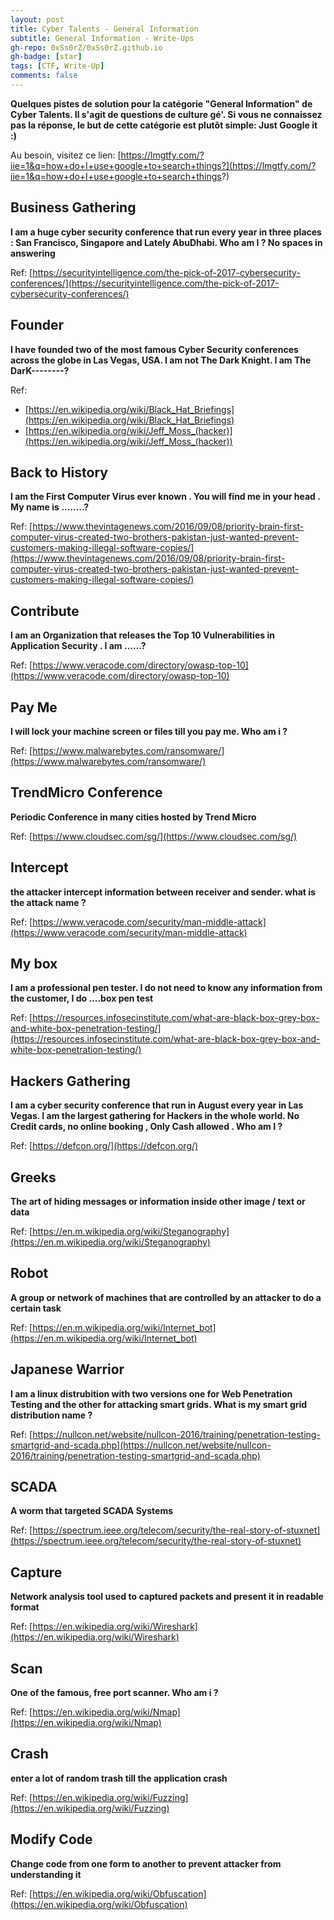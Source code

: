 ```yaml
---
layout: post
title: Cyber Talents - General Information
subtitle: General Information - Write-Ups
gh-repo: 0xSs0rZ/0xSs0rZ.github.io
gh-badge: [star]
tags: [CTF, Write-Up]
comments: false
---
```


**Quelques pistes de solution pour la catégorie "General Information" de Cyber Talents. Il s'agit de questions de culture gé'. Si vous ne connaissez pas la réponse, le but de cette catégorie est plutôt simple: Just Google it :)**

Au besoin, visitez ce lien: [https://lmgtfy.com/?iie=1&q=how+do+I+use+google+to+search+things?](https://lmgtfy.com/?iie=1&q=how+do+I+use+google+to+search+things?)

## Business Gathering 

**I am a huge cyber security conference that run every year in three places : San Francisco, Singapore and Lately AbuDhabi. Who am I ? No spaces in answering**

Ref: [https://securityintelligence.com/the-pick-of-2017-cybersecurity-conferences/](https://securityintelligence.com/the-pick-of-2017-cybersecurity-conferences/)

## Founder 

**I have founded two of the most famous Cyber Security conferences across the globe in Las Vegas, USA. I am not The Dark Knight. I am The DarK--------?**

Ref: 
- [https://en.wikipedia.org/wiki/Black_Hat_Briefings](https://en.wikipedia.org/wiki/Black_Hat_Briefings) 
- [https://en.wikipedia.org/wiki/Jeff_Moss_(hacker)](https://en.wikipedia.org/wiki/Jeff_Moss_(hacker)) 

## Back to History 

**I am the First Computer Virus ever known . You will find me in your head . My name is ……..?**

Ref: [https://www.thevintagenews.com/2016/09/08/priority-brain-first-computer-virus-created-two-brothers-pakistan-just-wanted-prevent-customers-making-illegal-software-copies/](https://www.thevintagenews.com/2016/09/08/priority-brain-first-computer-virus-created-two-brothers-pakistan-just-wanted-prevent-customers-making-illegal-software-copies/)

## Contribute 

**I am an Organization that releases the Top 10 Vulnerabilities in Application Security . I am ……?**

Ref: [https://www.veracode.com/directory/owasp-top-10](https://www.veracode.com/directory/owasp-top-10)

## Pay Me 

**I will lock your machine screen or files till you pay me. Who am i ?**

Ref: [https://www.malwarebytes.com/ransomware/](https://www.malwarebytes.com/ransomware/)

## TrendMicro Conference

**Periodic Conference in many cities hosted by Trend Micro**

Ref: [https://www.cloudsec.com/sg/](https://www.cloudsec.com/sg/)

## Intercept 

**the attacker intercept information between receiver and sender. what is the attack name ?**

Ref: [https://www.veracode.com/security/man-middle-attack](https://www.veracode.com/security/man-middle-attack)

##  My box 

**I am a professional pen tester. I do not need to know any information from the customer, I do ....box pen test**

Ref: [https://resources.infosecinstitute.com/what-are-black-box-grey-box-and-white-box-penetration-testing/](https://resources.infosecinstitute.com/what-are-black-box-grey-box-and-white-box-penetration-testing/)

## Hackers Gathering 

**I am a cyber security conference that run in August every year in Las Vegas. I am the largest gathering for Hackers in the whole world. No Credit cards, no online booking , Only Cash allowed . Who am I ?**

Ref: [https://defcon.org/](https://defcon.org/)

## Greeks 

**The art of hiding messages or information inside other image / text or data**

Ref: [https://en.m.wikipedia.org/wiki/Steganography](https://en.m.wikipedia.org/wiki/Steganography)

## Robot 

**A group or network of machines that are controlled by an attacker to do a certain task**

Ref: [https://en.m.wikipedia.org/wiki/Internet_bot](https://en.m.wikipedia.org/wiki/Internet_bot)

## Japanese Warrior 

**I am a linux distrubition with two versions one for Web Penetration Testing and the other for attacking smart grids. What is my smart grid distribution name ?**

Ref: [https://nullcon.net/website/nullcon-2016/training/penetration-testing-smartgrid-and-scada.php](https://nullcon.net/website/nullcon-2016/training/penetration-testing-smartgrid-and-scada.php)

## SCADA 

**A worm that targeted SCADA Systems**

Ref: [https://spectrum.ieee.org/telecom/security/the-real-story-of-stuxnet](https://spectrum.ieee.org/telecom/security/the-real-story-of-stuxnet)

## Capture 

**Network analysis tool used to captured packets and present it in readable format**

Ref: [https://en.wikipedia.org/wiki/Wireshark](https://en.wikipedia.org/wiki/Wireshark)

## Scan

**One of the famous, free port scanner. Who am i ?**

Ref: [https://en.wikipedia.org/wiki/Nmap](https://en.wikipedia.org/wiki/Nmap)

## Crash

**enter a lot of random trash till the application crash**

Ref: [https://en.wikipedia.org/wiki/Fuzzing](https://en.wikipedia.org/wiki/Fuzzing)

## Modify Code 

**Change code from one form to another to prevent attacker from understanding it**

Ref: [https://en.wikipedia.org/wiki/Obfuscation](https://en.wikipedia.org/wiki/Obfuscation)

